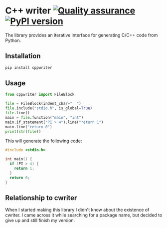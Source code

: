 # C++ writer [![Quality assurance](https://github.com/mishamyrt/cppwriter/actions/workflows/qa.yaml/badge.svg)](https://github.com/mishamyrt/cppwriter/actions/workflows/qa.yaml) [![PyPI version](https://badge.fury.io/py/cppwriter.svg)](https://badge.fury.io/py/cppwriter)

The library provides an iterative interface for generating C/C++ code from Python.

## Installation

```sh
pip install cppwriter
```

## Usage

```python
from cppwriter import FileBlock

file = FileBlock(indent_char="  ")
file.include("stdio.h", is_global=True)
file.line()
main = file.function("main", "int")
main.if_statement("PI > 4").line("return 1")
main.line("return 0")
print(str(file))
```

This will generate the following code:

```c
#include <stdio.h>

int main() {
  if (PI > 4) {
    return 1;
  }
  return 0;
}
```

## Relationship to cwriter

When I started making this library I didn't know about the existence of cwriter. I came across it while searching for a package name, but decided to give up and still finish my version.  